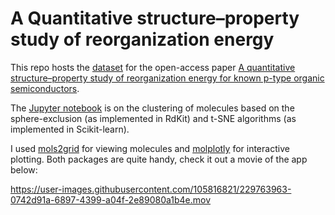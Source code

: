 # A Quantitative structure–property study of reorganization energy
This repo hosts the [dataset](./osc_chemaxondes_elecdata_01092018.csv) for the open-access paper [A quantitative structure–property study of reorganization energy for known p-type organic semiconductors](https://pubs.rsc.org/en/content/articlelanding/2018/RA/C8RA07866A).

The [Jupyter notebook](./osc_clustering.ipynb) is on the clustering of molecules based on the sphere-exclusion (as implemented in RdKit) and t-SNE algorithms (as implemented in Scikit-learn).

I used [mols2grid](https://mols2grid.readthedocs.io/en/latest/) for viewing molecules and [molplotly](https://github.com/wjm41/molplotly) for interactive plotting. Both packages are quite handy, check it out a movie of the app below:

https://user-images.githubusercontent.com/105816821/229763963-0742d91a-6897-4399-a04f-2e89080a1b4e.mov

